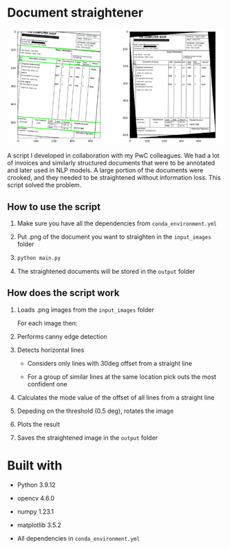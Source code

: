 # Document straightener

![Screenshot](/assets/showcase.png)

A script I developed in collaboration with my PwC colleagues. We had a lot of invoices and similarly structured documents that were to be annotated and later used in NLP models. A large portion of the documents were crooked, and they needed to be straightened without information loss. This script solved the problem.

## How to use the script

1. Make sure you have all the dependencies from `conda_environment.yml`

2. Put .png of the document you want to straighten in the `input_images` folder

3. ```bash
   python main.py
   ```

4. The straightened documents will be stored in the `output` folder

## How does the script work

1. Loads .png images from the `input_images` folder
   
   For each image then:

2. Performs canny edge detection

3. Detects horizontal lines
   
   - Considers only lines with 30deg offset from a straight line
   
   - For a group of similar lines at the same location pick outs the most confident one 

4. Calculates the mode value of the offset of all lines from a straight line

5. Depeding on the threshold (0.5 deg), rotates the image

6. Plots the result

7. Saves the straightened image in the `output` folder

# Built with

- Python 3.9.12

- opencv 4.6.0

- numpy 1.23.1

- matplotlib 3.5.2

- All dependencies in `conda_environment.yml`
